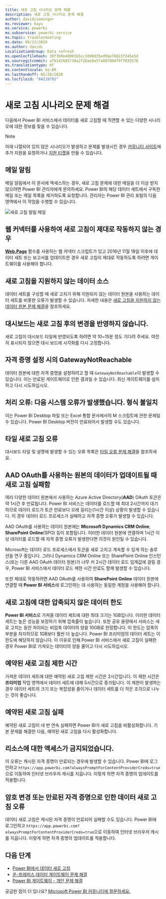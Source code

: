 ```yaml
---
title: 새로 고침 시나리오 문제 해결
description: 새로 고침 시나리오 문제 해결
author: davidiseminger
ms.reviewer: kayu
ms.service: powerbi
ms.subservice: powerbi-service
ms.topic: troubleshooting
ms.date: 09/13/2019
ms.author: davidi
LocalizationGroup: Data refresh
ms.openlocfilehash: 38f3b9e40001b5cc3d90d35ed56e768237345e5d
ms.sourcegitcommit: a7b142685738a2f26ae0a5fa08f894f9ff03557b
ms.translationtype: HT
ms.contentlocale: ko-KR
ms.lasthandoff: 05/28/2020
ms.locfileid: "84119792"
---
```

# <a name="troubleshooting-refresh-scenarios"></a>새로 고침 시나리오 문제 해결

다음에서 Power BI 서비스에서 데이터를 새로 고침할 때 직면할 수 있는 다양한 시나리오에 대한 정보를 찾을 수 있습니다.

> [!NOTE]
> 아래 나열되어 있지 않은 시나리오가 발생하고 문제를 발생시킨 경우 [커뮤니티 사이트](https://community.powerbi.com/)에 추가 지원을 요청하거나 [지원 티켓](https://powerbi.microsoft.com/support/)을 만들 수 있습니다.
>
>

## <a name="email-notifications"></a>메일 알림

메일 알림에서 이 문서에 액세스하는 경우, 새로 고침 문제에 대한 메일을 더 이상 받지 않으려면 Power BI 관리자에게 문의하세요. Power BI의 해당 데이터 세트에서 구독한 메일 또는 메일 목록을 제거하도록 요청합니다. 관리자는 Power BI 관리 포털의 다음 영역에서 이 작업을 수행할 수 있습니다.

![새로 고침 알림 메일](media/refresh-troubleshooting-refresh-scenarios/refresh-email.png)

## <a name="refresh-using-web-connector-doesnt-work-properly"></a>웹 커넥터를 사용하여 새로 고침이 제대로 작동하지 않는 경우

[**Web.Page**](/powerquery-m/web-page) 함수를 사용하는 웹 커넥터 스크립트가 있고 2016년 11월 18일 이후에 데이터 세트 또는 보고서를 업데이트한 경우 새로 고침이 제대로 작동하도록 하려면 게이트웨이를 사용해야 합니다.

## <a name="unsupported-data-source-for-refresh"></a>새로 고침을 지원하지 않는 데이터 소스

데이터 세트를 구성할 때 새로 고치기 위해 지원되지 않는 데이터 원본을 사용하는 데이터 세트를 비롯한 오류가 발생할 수 있습니다. 자세한 내용은 [새로 고침을 지원하지 않는 데이터 원본 문제 해결](service-admin-troubleshoot-unsupported-data-source-for-refresh.md)을 참조하세요.

## <a name="dashboard-doesnt-reflect-changes-after-refresh"></a>대시보드는 새로 고침 후의 변경을 반영하지 않습니다.

새로 고침이 대시보드 타일에 반영되도록 하려면 약 10~15분 정도 기다려 주세요. 여전히 표시되지 않으면 대시 보드에 시각화를 다시 고정합니다.

## <a name="gatewaynotreachable-when-setting-credentials"></a>자격 증명 설정 시의 GatewayNotReachable

데이터 원본에 대한 자격 증명을 설정하려고 할 때 `GatewayNotReachable`이 발생할 수 있습니다. 이는 만료된 게이트웨이로 인한 결과일 수 있습니다. 최신 게이트웨이를 설치하고 다시 시도하십시오.

## <a name="processing-error-the-following-system-error-occurred-type-mismatch"></a>처리 오류: 다음 시스템 오류가 발생했습니다. 형식 불일치

이는 Power BI Desktop 파일 또는 Excel 통합 문서에서의 M 스크립트에 관한 문제일 수 있습니다. Power BI Desktop 버전이 만료되어서 발생할 수도 있습니다.

## <a name="tile-refresh-errors"></a>타일 새로 고침 오류

대시보드 타일 및 설명에 발생할 수 있는 오류 목록은 [타일 오류 문제 해결](refresh-troubleshooting-tile-errors.md)을 참조하세요.

## <a name="refresh-fails-when-updating-data-from-sources-that-use-aad-oauth"></a>AAD OAuth를 사용하는 원본의 데이터가 업데이트될 때 새로 고침 실패함

여러 다양한 데이터 원본에서 사용하는 Azure Active Directory(**AAD**) OAuth 토큰은 약 1시간 후 만료됩니다. Power BI 서비스는 데이터를 로드할 때 최대 2시간까지 대기하므로 데이터 로드가 토큰 만료보다 오래 걸리는(1시간 이상) 상황이 발생할 수 있습니다. 이 경우 데이터 로드 프로세스가 실패하고 자격 증명 오류가 발생할 수 있습니다.

AAD OAuth를 사용하는 데이터 원본에는 **Microsoft Dynamics CRM Online**, **SharePoint Online**(SPO) 등이 포함됩니다. 이러한 데이터 원본에 연결하며 1시간 이상 데이터를 로드할 때 자격 증명 오류가 발생한다면 이것이 원인일 수 있습니다.

Microsoft는 데이터 로드 프로세스에서 토큰을 새로 고치고 계속할 수 있게 하는 솔루션을 연구 중입니다. 그러나 Dynamics CRM Online 또는 SharePoint Online 인스턴스(또는 다른 AAD OAuth 데이터 원본)가 너무 커 2시간 데이터 로드 임계값에 걸릴 경우, Power BI 서비스에서 데이터 로드 제한 시간 만료도 함께 발생할 수 있습니다.

또한 제대로 작동하려면 AAD OAuth를 사용하여 **SharePoint Online** 데이터 원본에 연결할 때 **Power BI 서비스**에 로그인하는 데 사용하는 동일한 계정을 사용해야 합니다.

## <a name="uncompressed-data-limits-for-refresh"></a>새로 고침에 대한 압축되지 않은 데이터 한도

**Power BI 서비스**로 가져올 데이터 세트에 대한 최대 크기는 1GB입니다. 이러한 데이터 세트는 높은 성능을 보장하기 위해 압축률이 높습니다. 또한 공유 용량에서 서비스는 새로 고치는 동안 처리되는 비압축 데이터의 양을 10GB로 한정합니다. 이 한도는 압축의 부분을 차지하므로 1GB보다 훨씬 더 높습니다. Power BI 프리미엄의 데이터 세트는 이 한도에 해당하지 않습니다. 이 이유로 인해 Power BI 서비스에서 새로 고침이 실패한 경우 Power BI로 가져오는 데이터의 양을 줄이고 다시 시도하십시오.

## <a name="scheduled-refresh-timeout"></a>예약된 새로 고침 제한 시간

가져온 데이터 세트에 대한 예약된 새로 고침 제한 시간은 2시간입니다. 이 제한 시간은 **프리미엄** 작업 영역에서 데이터 세트에 대해 5시간으로 증가됩니다. 이 제한이 발생하는 경우 데이터 세트의 크기 또는 복잡성을 줄이거나 데이터 세트를 더 작은 조각으로 나누는 것이 좋습니다.

## <a name="scheduled-refresh-failures"></a>예약된 새로 고침 실패

예약된 새로 고침이 네 번 연속 실패하면 Power BI가 새로 고침을 비활성화합니다. 기본 문제를 해결한 다음, 예약된 새로 고침을 다시 활성화합니다.

## <a name="access-to-the-resource-is-forbidden"></a>리소스에 대한 액세스가 금지되었습니다.  

이 오류는 캐시된 자격 증명이 만료되는 경우에 발생할 수 있습니다. Power BI에 로그인하고 `https://app.powerbi.com?alwaysPromptForContentProviderCreds=true`으로 이동하여 인터넷 브라우저 캐시를 지웁니다. 이렇게 하면 자격 증명의 업데이트를 적용합니다.

## <a name="data-refresh-failure-because-of-password-change-or-expired-credentials"></a>암호 변경 또는 만료된 자격 증명으로 인한 데이터 새로 고침 오류

데이터 새로 고침은 캐시된 자격 증명이 만료되어 실패할 수도 있습니다. Power BI에 로그인하고 `https://app.powerbi.com?alwaysPromptForContentProviderCreds=true`으로 이동하여 인터넷 브라우저 캐시를 지웁니다. 이렇게 하면 자격 증명의 업데이트를 적용합니다.

## <a name="next-steps"></a>다음 단계

- [Power BI에서 데이터 새로 고침](refresh-data.md)  
- [온-프레미스 데이터 게이트웨이 문제 해결](service-gateway-onprem-tshoot.md)  
- [Power BI 게이트웨이 - 개인 문제 해결](service-admin-troubleshooting-power-bi-personal-gateway.md)  

궁금한 점이 더 있나요? [Microsoft Power BI 커뮤니티에 질문하세요.](https://community.powerbi.com/)
